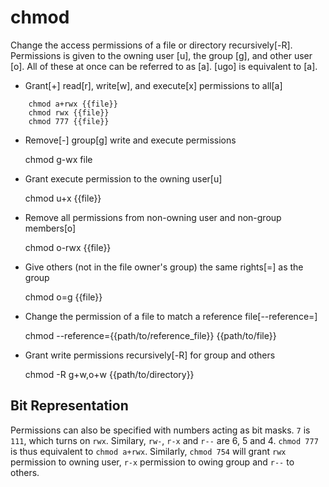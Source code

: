 # chmod

  Change the access permissions of a file or directory recursively[-R].
  Permissions is given to the owning user [u], the group [g], and other user [o].
  All of these at once can be referred to as [a]. [ugo] is equivalent to [a].

- Grant[+] read[r], write[w], and execute[x] permissions to all[a]

```
	chmod a+rwx {{file}}
	chmod rwx {{file}}
	chmod 777 {{file}}
```


- Remove[-] group[g] write and execute permissions

	chmod g-wx file


- Grant execute permission to the owning user[u]

	chmod u+x {{file}}


- Remove all permissions from non-owning user and non-group members[o]

	chmod o-rwx {{file}}


- Give others (not in the file owner's group) the same rights[=] as the group

	chmod o=g {{file}}

- Change the permission of a file to match a reference file[--reference=]

	chmod --reference={{path/to/reference_file}} {{path/to/file}}


- Grant write permissions recursively[-R] for group and others

	chmod -R g+w,o+w {{path/to/directory}}


## Bit Representation

Permissions can also be specified with numbers acting as bit masks. `7` is
`111`, which turns on `rwx`. Similary, `rw-`, `r-x` and `r--` are 6, 5 and 4.
`chmod 777` is thus equivalent to `chmod a+rwx`. Similarly, `chmod 754` will
grant `rwx` permission to owning user, `r-x` permission to owing group and
`r--` to others.
